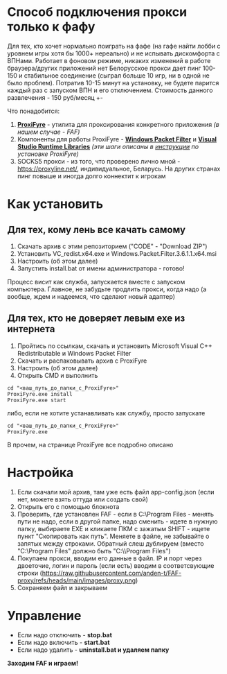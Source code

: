 # Способ подключения прокси только к фафу

Для тех, кто хочет нормально поиграть на фафе (на гафе найти лобби с уровнем игры хотя бы 1000+ нереально) и не испывать дискомфорта с ВПНами.
Работает в фоновом режиме, никаких изменений в работе браузера/других приложений нет
Белорусское прокси дает пинг 100-150 и стабильное соединение (сыграл больше 10 игр, ни в одной не было проблем). Потратив 10-15 минут на установку, не будете парится каждый раз с запуском ВПН и его отключением.
Стоимость данного развлечения - 150 руб/месяц +-

Что понадобится:

1. **[ProxiFyre](https://github.com/wiresock/proxifyre/releases/tag/v2.1.2)** - утилита для проксирования конкретного приложения *(в нашем случае - FAF)*
2. Компоненты для работы ProxiFyre - **[Windows Packet Filter](https://github.com/wiresock/ndisapi/releases/download/v3.6.1/Windows.Packet.Filter.3.6.1.1.x64.msi)** и **[Visual Studio Runtime Libraries](https://aka.ms/vs/17/release/vc_redist.x64.exe)** *(эти шаги описаны в [инструкции](https://github.com/wiresock/proxifyre/tree/v2.1.2?tab=readme-ov-file#quick-start-guide) по установке ProxiFyre)*
3. SOCKS5 прокси - из того, что проверено лично мной - https://proxyline.net/, индивидуальное, Беларусь. На других странах пинг повыше и иногда долго коннектит к игрокам

# Как установить
## Для тех, кому лень все качать самому
1. Скачать архив с этим репозиторием ("CODE" - "Download ZIP")
2. Установить VC_redist.x64.exe и Windows.Packet.Filter.3.6.1.1.x64.msi
3. Настроить (об этом далее)
4. Запустить install.bat от имени администратора - готово!

Процесс висит как служба, запускается вместе с запуском компьютера. Главное, не забудьте продлить прокси, когда надо (а вообще, ждем и надеемся, что сделают новый адаптер)

## Для тех, кто не доверяет левым exe из интернета
1. Пройтись по ссылкам, скачать и установить Microsoft Visual C++ Redistributable и Windows Packet Filter
2. Скачать и распаковывать архив с ProxiFyre
3. Настроить (об этом далее)
4. Открыть CMD и выполнить 
```
cd "<ваш_путь_до_папки_c_ProxiFyre>"
ProxiFyre.exe install
ProxiFyre.exe start
```
либо, если не хотите устанавливать как службу, просто запускате
```
cd "<ваш_путь_до_папки_c_ProxiFyre>"
ProxiFyre.exe
```
В прочем, на странице ProxiFyre все подробно описано

# Настройка
1. Если скачали мой архив, там уже есть файл app-config.json (если нет, можете взять оттуда или создать свой) 
2. Открыть его с помощью блокнота
[](https://raw.githubusercontent.com/anden-t/FAF-proxy/refs/heads/main/images/app-config-tutorial.png)
3. Проверить, где установлен FAF - если в C:\Program Files - менять пути не надо, если в другой папке, надо сменить - идете в нужную папку, выбираете EXE и кликаете ПКМ с зажатым SHIFT - ищете пункт "Скопировать как путь". Меняете в файле, не забывайте о запятых между строками. Обратный слеш дублируем (вместо "C:\Program Files" должно быть "C:\\\\Program Files")
4. Покупаем прокси, вводим его данные в файл. IP и порт через двоеточие, логин и пароль (если есть) вводим в соответсвующие строки (https://raw.githubusercontent.com/anden-t/FAF-proxy/refs/heads/main/images/proxy.png)
5. Сохраняем файл и закрываем

# Управление
- Если надо отключить - **stop.bat**
- Если надо включить - **start.bat**
- Если надо удалить - **uninstall.bat и удаляем папку**

**Заходим FAF и играем!**



